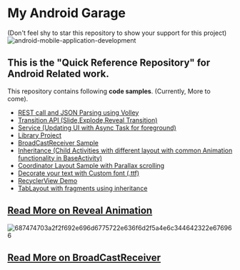 # My Android Garage  
 
 (Don't feel shy to star this repository to show your support for this project)
![android-mobile-application-development](https://user-images.githubusercontent.com/11274840/30295615-0e67cd96-96f6-11e7-8e50-e5117446d766.png)             
    
    
## This is the "**Quick Reference Repository**" for Android Related work.

This repository contains following **code samples**. (Currently, More to come).

- [REST call and JSON Parsing using Volley](https://github.com/rohitksingh/My_Android_Garage/tree/master/Volley)
- [Transition API (Slide,Explode,Reveal Transition)](https://github.com/rohitksingh/My_Android_Garage/tree/master/Transition)
- [Service (Updating UI with Async Task for foreground)](https://github.com/rohitksingh/My_Android_Garage/tree/master/Services)
- [Library Project](https://github.com/rohitksingh/My_Android_Garage/tree/master/MyLibrary)
- [BroadCastReceiver Sample](https://github.com/rohitksingh/My_Android_Garage/tree/master/BroadcastReceiver)
- [Inheritance (Child Activities with different layout with common Animation functionality in BaseActivity)](https://github.com/rohitksingh/My_Android_Garage/tree/master/Inheritance)
- [Coordinator Layout Sample with Parallax scrolling](https://github.com/rohitksingh/My_Android_Garage/tree/master/UI_Stuff/CoordinatorLayout)
- [Decorate your text with Custom font (.ttf)](https://github.com/rohitksingh/My_Android_Garage/tree/master/UI_Stuff/Themes)
- [RecyclerView Demo](https://github.com/rohitksingh/My_Android_Garage/tree/master/UI_Stuff/RecyclerView)
- [TabLayout with fragments using inheritance](https://github.com/rohitksingh/My_Android_Garage/tree/master/UI_Stuff/GooglePlayTabLayout)

## [Read More on Reveal Animation](https://github.com/rohitksingh/My_Android_Garage/blob/master/Transition/READ.md)
![687474703a2f2f692e696d6775722e636f6d2f5a4e6c344642322e676966](https://user-images.githubusercontent.com/11274840/30338466-a2801128-97a0-11e7-988d-137ca0557a1c.gif)

## [Read More on BroadCastReceiver](https://github.com/rohitksingh/My_Android_Garage/blob/master/BroadcastReceiver/READ.md)
